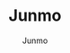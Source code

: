 ---
title: Junmo
keywords: 
avatar: /_image/avatar.jpg
cover: /_image/cover.jpg
posts_per_page: 5
post_content_type: markdown
post_paragraph_indent: no
file_path: album
show_toc: no
mathjax: yes
disqus: 
duoshuo: 
template_priority: self
template_inherit: yes
template_clone_allowed: yes
autoreload: auto
post_url_format: normal
scripts_per_page: 
scripts_for_doc: 
domain: junmo.farbox.com
domains:
- junmo.farbox.com
dns: 
auto_image: no
comment: no
sync_by_3rd: no
sync_by_3rd_public: no
outside_links_allowed: no
score_degree: 
hidden_urls: 
users: 
client_date: 1494152474428

subtitle: 
author: Junmo
authorinfo: 研究生在读
somethingtitle: 
something: 

facebook: http://facebook.com/junmo1215
google: 
twitter: 
github: https://github.com/junmo1215
linkedin: 
pinterest: 
delicious: 
pinboard: 
instagram: 
weibo: 
qq: 
qq2: 
qqqun: 
qqqunname: 
weixin: z997128120 &#10;↑上面有二维码
douban: 
fanfou: 
zhihu: https://www.zhihu.com/people/junmo-lu/activities
email: mailto:997128120@qq.com
rss: /feed

alipay: 
highlight: true
analytics: <script type="text/javascript">var _gaq=_gaq||[];_gaq.push(['_setAccount','UA-xxxxxxx-x']);_gaq.push(['_trackPageview']);(function(){var ga=document.createElement('script');ga.type='text/javascript';ga.async=true;ga.src=('https:'==document.location.protocol?'https://ssl':'http://www')+'.google-analytics.com/ga.js';var s=document.getElementsByTagName('script')[0];s.parentNode.insertBefore(ga,s)})();</script>
socialshare:
---